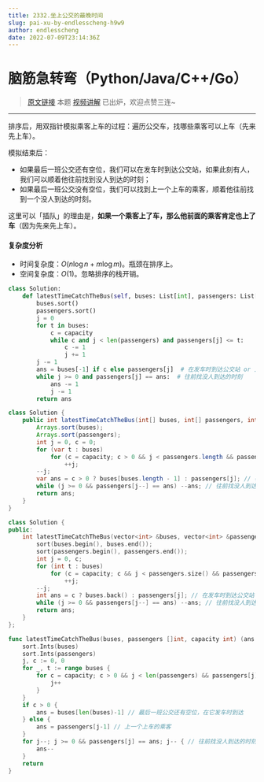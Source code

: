 ```yaml
---
title: 2332.坐上公交的最晚时间
slug: pai-xu-by-endlesscheng-h9w9
author: endlesscheng
date: 2022-07-09T23:14:36Z
---
```

# 脑筋急转弯（Python/Java/C++/Go）
 
> [原文链接](https://leetcode.cn/problems/the-latest-time-to-catch-a-bus/solution/pai-xu-by-endlesscheng-h9w9)
本题 [视频讲解](https://www.bilibili.com/video/BV1Le4y1R7xu) 已出炉，欢迎点赞三连~

---

排序后，用双指针模拟乘客上车的过程：遍历公交车，找哪些乘客可以上车（先来先上车）。

模拟结束后：

- 如果最后一班公交还有空位，我们可以在发车时到达公交站，如果此刻有人，我们可以顺着他往前找到没人到达的时刻；
- 如果最后一班公交没有空位，我们可以找到上一个上车的乘客，顺着他往前找到一个没人到达的时刻。

这里可以「插队」的理由是，**如果一个乘客上了车，那么他前面的乘客肯定也上了车**（因为先来先上车）。

#### 复杂度分析

- 时间复杂度：$O(n\log n+m\log m)$。瓶颈在排序上。
- 空间复杂度：$O(1)$。忽略排序的栈开销。

```py [sol1-Python3]
class Solution:
    def latestTimeCatchTheBus(self, buses: List[int], passengers: List[int], capacity: int) -> int:
        buses.sort()
        passengers.sort()
        j = 0
        for t in buses:
            c = capacity
            while c and j < len(passengers) and passengers[j] <= t:
                c -= 1
                j += 1
        j -= 1
        ans = buses[-1] if c else passengers[j]  # 在发车时到达公交站 or 上一个上车的乘客
        while j >= 0 and passengers[j] == ans:  # 往前找没人到达的时刻
            ans -= 1
            j -= 1
        return ans
```

```java [sol1-Java]
class Solution {
    public int latestTimeCatchTheBus(int[] buses, int[] passengers, int capacity) {
        Arrays.sort(buses);
        Arrays.sort(passengers);
        int j = 0, c = 0;
        for (var t : buses)
            for (c = capacity; c > 0 && j < passengers.length && passengers[j] <= t; --c)
                ++j;
        --j;
        var ans = c > 0 ? buses[buses.length - 1] : passengers[j]; // 在发车时到达公交站 or 上一个上车的乘客
        while (j >= 0 && passengers[j--] == ans) --ans; // 往前找没人到达的时刻
        return ans;
    }
}
```

```cpp [sol1-C++]
class Solution {
public:
    int latestTimeCatchTheBus(vector<int> &buses, vector<int> &passengers, int capacity) {
        sort(buses.begin(), buses.end());
        sort(passengers.begin(), passengers.end());
        int j = 0, c;
        for (int t : buses)
            for (c = capacity; c && j < passengers.size() && passengers[j] <= t; --c)
                ++j;
        --j;
        int ans = c ? buses.back() : passengers[j]; // 在发车时到达公交站 or 上一个上车的乘客
        while (j >= 0 && passengers[j--] == ans) --ans; // 往前找没人到达的时刻
        return ans;
    }
};
```

```go [sol1-Go]
func latestTimeCatchTheBus(buses, passengers []int, capacity int) (ans int) {
	sort.Ints(buses)
	sort.Ints(passengers)
	j, c := 0, 0
	for _, t := range buses {
		for c = capacity; c > 0 && j < len(passengers) && passengers[j] <= t; c-- {
			j++
		}
	}
	if c > 0 {
		ans = buses[len(buses)-1] // 最后一班公交还有空位，在它发车时到达
	} else {
		ans = passengers[j-1] // 上一个上车的乘客
	}
	for j--; j >= 0 && passengers[j] == ans; j-- { // 往前找没人到达的时刻
		ans--
	}
	return
}
```

